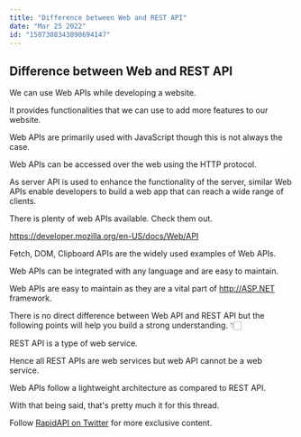 ```yaml
---
title: "Difference between Web and REST API"
date: "Mar 25 2022"
id: "1507308343890694147"
---
```


## Difference between Web and REST API

<Tweet>

We can use Web APIs while developing a website.

It provides functionalities that we can use to add more features to our website.

Web APIs are primarily used with JavaScript though this is not always the case.

</Tweet>

<Tweet>

Web APIs can be accessed over the web using the HTTP protocol.

As server API is used to enhance the functionality of the server, similar Web APIs enable developers to build a web app that can reach a wide range of clients.

</Tweet>

<Tweet>

There is plenty of web APIs available. Check them out.

https://developer.mozilla.org/en-US/docs/Web/API

</Tweet>

<Tweet>

Fetch, DOM, Clipboard APIs are the widely used examples of Web APIs.

</Tweet>

<Tweet>

Web APIs can be integrated with any language and are easy to maintain.

Web APIs are easy to maintain as they are a vital part of http://ASP.NET framework.

</Tweet>

<Tweet>

There is no direct difference between Web API and REST API but the following points will help you build a strong understanding. 👇🏻

</Tweet>

<Tweet>

REST API is a type of web service.

Hence all REST APIs are web services but web API cannot be a web service.

</Tweet>

<Tweet>

Web APIs follow a lightweight architecture as compared to REST API.

</Tweet>

<Tweet>

With that being said, that's pretty much it for this thread.

Follow [RapidAPI on Twitter](https://twitter.com/Rapid_API) for more exclusive content.

</Tweet>
